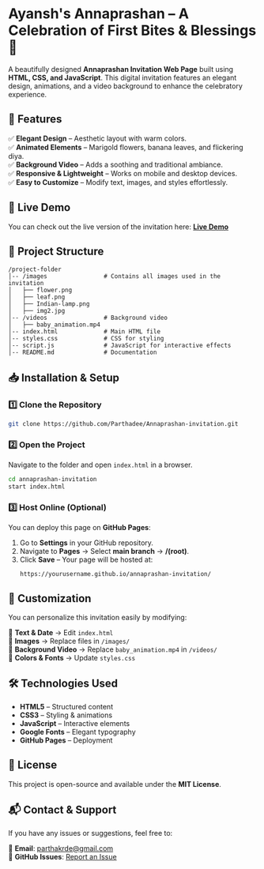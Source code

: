 # Ayansh's Annaprashan – A Celebration of First Bites & Blessings 🎉

A beautifully designed **Annaprashan Invitation Web Page** built using **HTML, CSS, and JavaScript**. This digital invitation features an elegant design, animations, and a video background to enhance the celebratory experience.

## 📌 Features
✅ **Elegant Design** – Aesthetic layout with warm colors.  
✅ **Animated Elements** – Marigold flowers, banana leaves, and flickering diya.  
✅ **Background Video** – Adds a soothing and traditional ambiance.  
✅ **Responsive & Lightweight** – Works on mobile and desktop devices.  
✅ **Easy to Customize** – Modify text, images, and styles effortlessly.  

## 🚀 Live Demo
You can check out the live version of the invitation here: **[Live Demo](https://parthadee.github.io/Annaprashan-invitation/)**

## 📂 Project Structure
```
/project-folder
│-- /images                # Contains all images used in the invitation
│   ├── flower.png
│   ├── leaf.png
│   ├── Indian-lamp.png
│   ├── img2.jpg
│-- /videos                # Background video
│   ├── baby_animation.mp4
│-- index.html             # Main HTML file
│-- styles.css             # CSS for styling
│-- script.js              # JavaScript for interactive effects
│-- README.md              # Documentation
```

## 📥 Installation & Setup

### 1️⃣ Clone the Repository
```bash
git clone https://github.com/Parthadee/Annaprashan-invitation.git
```

### 2️⃣ Open the Project
Navigate to the folder and open `index.html` in a browser.
```bash
cd annaprashan-invitation
start index.html
```

### 3️⃣ Host Online (Optional)
You can deploy this page on **GitHub Pages**:

1. Go to **Settings** in your GitHub repository.
2. Navigate to **Pages** → Select **main branch** → **/(root)**.
3. Click **Save** – Your page will be hosted at:
   ```
   https://yourusername.github.io/annaprashan-invitation/
   ```

## 🎨 Customization
You can personalize this invitation easily by modifying:

🔹 **Text & Date** → Edit `index.html`  
🔹 **Images** → Replace files in `/images/`  
🔹 **Background Video** → Replace `baby_animation.mp4` in `/videos/`  
🔹 **Colors & Fonts** → Update `styles.css`  

## 🛠️ Technologies Used
- **HTML5** – Structured content  
- **CSS3** – Styling & animations  
- **JavaScript** – Interactive elements  
- **Google Fonts** – Elegant typography  
- **GitHub Pages** – Deployment  

## 📜 License
This project is open-source and available under the **MIT License**.

## 📬 Contact & Support
If you have any issues or suggestions, feel free to:

📧 **Email**: parthakrde@gmail.com  
🐙 **GitHub Issues**: [Report an Issue](https://github.com/Parthadee/Annaprashan-invitation.git)  
